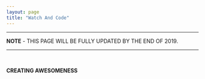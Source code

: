 ```yaml
---
layout: page
title: "Watch And Code"
---
```


<hr>
<p><strong>NOTE</strong> - THIS PAGE WILL BE FULLY UPDATED BY THE END OF 2019.</p>
<hr>

<br>

__CREATING AWESOMENESS__
